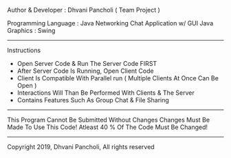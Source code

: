 Author & Developer : Dhvani Pancholi
( Team Project )

Programming Language : Java
Networking Chat Application w/ GUI
Java Graphics : Swing

***************************************************

Instructions
- Open Server Code & Run The Server Code FIRST
- After Server Code Is Running, Open Client Code
- Client Is Compatible With Parallel run ( Multiple Clients At Once Can Be Open )
- Interactions Will Than Be Performed With Clients & The Server
- Contains Features Such As Group Chat & File Sharing

***************************************************

This Program Cannot Be Submitted Without Changes
Changes Must Be Made To Use This Code!
Atleast 40 % Of The Code Must Be Changed!

***************************************************

Copyright 2019, Dhvani Pancholi, All rights reserved
